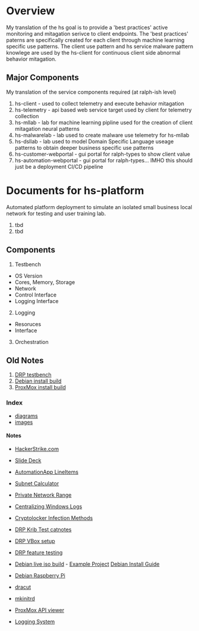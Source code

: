 # Overview
My translation of the hs goal is to provide a 'best practices' active monitoring and mitagation serivce to client endpoints.  The 'best practices' paterns are specifically created for each client through machine learning specific use patterns.  The client use pattern and hs service malware pattern knowlege are used by the hs-client for continuous client side abnormal behavior mitagation.

## Major Components
My translation of the service components required (at ralph-ish level)

1. hs-client - used to collect telemetry and execute behavior mitagation
2. hs-telemetry - api based web service target used by client for telemetry collection
3. hs-mllab - lab for machine learning pipline used for the creation of client mitagation neural patterns
4. hs-malwarelab - lab used to create malware use telemetry for hs-mllab
5. hs-dsllab - lab used to model Domain Specific Language useage patterns to obtain deeper business specific use patterns
6. hs-customer-webportal - gui portal for ralph-types to show client value
7. hs-automation-webportal - gui portal for ralph-types... IMHO this should just be a deployment CI/CD pipeline


# Documents for hs-platform
Automated platform deployment to simulate an isolated small business local network for testing and user training lab.  

1. tbd
2. tbd


## Components
1. Testbench
  - OS Version
  - Cores, Memory, Storage
  - Network
  - Control Interface
  - Logging Interface
2. Logging
  - Resoruces
  - Interface
3. Orchestration

## Old Notes
1. [DRP testbench](./drptestbench/)
2. [Debian install build](./debianinstallbuild/)
3. [ProxMox install build](./proxmoxinstallbuild/)

### Index
- [diagrams](diagrams)
- [images](images)

#### Notes
- [HackerStrike.com](https://www.hackerstrike.com/)
- [Slide Deck](https://drive.google.com/drive/folders/1No9s4_jFfRhRI16uf9B52u1u4ZQO_MCY)
- [AutomationApp LineItems](https://docs.google.com/document/d/1ccteb0d2Gu_bjHPgg5s_BVJIHX02gnod/edit)

- [Subnet Calculator](http://www.subnet-calculator.com/subnet.php)
- [Private Network Range](https://en.wikipedia.org/wiki/Private_network)

- [Centralizing Windows Logs](https://www.loggly.com/ultimate-guide/centralizing-windows-logs/)
- [Cryptolocker Infection Methods](https://usa.kaspersky.com/resource-center/definitions/cryptolocker)

- [DRP Krib Test catnotes](https://github.com/ctrees/drp-krib-test)
- [DRP VBox setup](https://github.com/ctrees/drp-vbox)
- [DRP feature testing](https://github.com/ctrees/drpfeature)
- [Debian live iso build](https://www.bustawin.com/create-a-custom-live-debian-9-the-pro-way/) - [Example Project](https://github.com/ereuse/workbench-live) [Debian Install Guide](https://www.debian.org/releases/stretch/amd64/index.html.en)
- [Debian Raspberry Pi](https://wiki.debian.org/RaspberryPi)

- [dracut](https://dracut.wiki.kernel.org/index.php/Main_Page)
- [mkinitrd](http://man7.org/linux/man-pages/man8/mkinitrd.8.html)

- [ProxMox API viewer](https://pve.proxmox.com/pve-docs/api-viewer/)
- [Logging System](https://github.com/wilreichert/docker-elk-pfSense)

